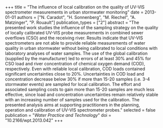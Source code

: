 +++
title = "The influence of local calibration on the quality of UV-VIS spectrometer measurements in urban stormwater monitoring"
date = 2013-01-01
authors = ["N. Caradot", "H. Sonnenberg", "M. Riechel", "A. Matzinger", "P. Rouault"]
publication_types = ["2"]
abstract = "The presented work studies the influence of the sampling strategy on the quality of locally calibrated UV-VIS probe measurements in combined sewer overflows (CSO) and the receiving river. Results indicate that UV-VIS spectrometers are not able to provide reliable measurements of water quality in urban stormwater without being calibrated to local conditions with laboratory analyses of water samples. The use of the global calibration (supplied by the manufacturer) led to errors of at least 30% and 45% for CSO load and river concentration of chemical oxygen demand (COD), respectively. Even with reliable local calibration, COD loads contained significant uncertainties close to 20%. Uncertainties in COD load and concentration decrease below 30% if more than 15-20 samples (i.e. 3-4 stormwater events) are sampled for local calibration. The effort and associated sampling costs to gain more than 15-20 samples are much less effective, since load and concentration uncertainties remain relatively stable with an increasing number of samples used for the calibration. The presented analysis aims at supporting practitioners in the planning, operation and calibration of UV-VIS spectrometer probes."
selected = false
publication = "*Water Practice and Technology*"
doi = "10.2166/wpt.2013.042"
+++

